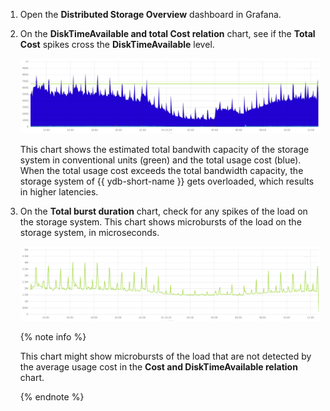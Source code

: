 1. Open the **Distributed Storage Overview** dashboard in Grafana.

1. On the **DiskTimeAvailable and total Cost relation** chart, see if the **Total Cost** spikes cross the **DiskTimeAvailable** level.

    ![](../_assets/disk-time-available--disk-cost.png)

    This chart shows the estimated total bandwith capacity of the storage system in conventional units (green) and the total usage cost (blue). When the total usage cost exceeds the total bandwidth capacity, the storage system of {{ ydb-short-name }} gets overloaded, which results in higher latencies.

1. On the **Total burst duration** chart, check for any spikes of the load on the storage system. This chart shows microbursts of the load on the storage system, in microseconds.

    ![](../_assets/microbursts.png)

    {% note info %}

    This chart might show microbursts of the load that are not detected by the average usage cost in the **Cost and DiskTimeAvailable relation** chart.

    {% endnote %}

